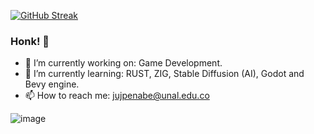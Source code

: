 [![GitHub Streak](https://streak-stats.demolab.com?user=jujpenabe&theme=github-dark&hide_border=true&border_radius=44&card_width=515&fire=EB750E&ring=134DEE)](https://git.io/streak-stats)

### Honk! 🦢

- 🔭 I’m currently working on: Game Development.
- 🌱 I’m currently learning: RUST, ZIG, Stable Diffusion (AI), Godot and Bevy engine.
- 📫 How to reach me: jujpenabe@unal.edu.co
<!--
**jujpenabe/jujpenabe** is a ✨ _special_ ✨ repository because its `README.md` (this file) appears on your GitHub profile.

Here are some ideas to get you started:

- 🔭 I’m currently working on ...
- 🌱 I’m currently learning ...
- 👯 I’m looking to collaborate on ...
- 🤔 I’m looking for help with ...
- 💬 Ask me about ...
 ...
- 😄 Pronouns: ...
- ⚡ Fun fact: ...
-->
![image](https://user-images.githubusercontent.com/17988529/161149198-461e2665-4f2f-4892-87ab-86c4c92a22e8.png)
